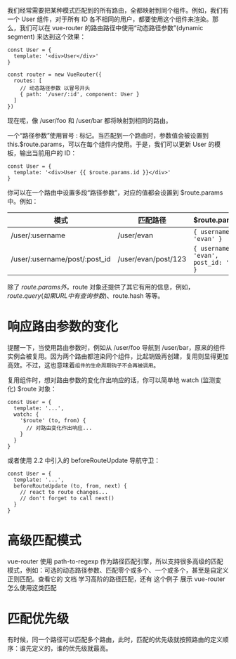 
我们经常需要把某种模式匹配到的所有路由，全都映射到同个组件。例如，我们有一个 User 组件，对于所有 ID 各不相同的用户，都要使用这个组件来渲染。那么，我们可以在 vue-router 的路由路径中使用“动态路径参数”(dynamic segment) 来达到这个效果：
```vue
const User = {
  template: '<div>User</div>'
}

const router = new VueRouter({
  routes: [
    // 动态路径参数 以冒号开头
    { path: '/user/:id', component: User }
  ]
})
```
现在呢，像 /user/foo 和 /user/bar 都将映射到相同的路由。

一个“路径参数”使用冒号 : 标记。当匹配到一个路由时，参数值会被设置到 this.$route.params，可以在每个组件内使用。于是，我们可以更新 User 的模板，输出当前用户的 ID：

```vue
const User = {
  template: '<div>User {{ $route.params.id }}</div>'
}
```
你可以在一个路由中设置多段“路径参数”，对应的值都会设置到 $route.params 中。例如：

模式 | 匹配路径 | $route.params
-- | -- | --
/user/:username | /user/evan | `{ username: 'evan' }`
/user/:username/post/:post_id | /user/evan/post/123 | `{ username: 'evan', post_id: '123' }`

除了 $route.params 外，$route 对象还提供了其它有用的信息，例如，$route.query (如果 URL 中有查询参数)、$route.hash 等等。

# 响应路由参数的变化

提醒一下，当使用路由参数时，例如从 /user/foo 导航到 /user/bar，原来的组件实例会被复用。因为两个路由都渲染同个组件，比起销毁再创建，复用则显得更加高效。不过，这也意味着`组件的生命周期钩子不会再被调用`。

复用组件时，想对路由参数的变化作出响应的话，你可以简单地 watch (监测变化) $route 对象：
```vue
const User = {
  template: '...',
  watch: {
    '$route' (to, from) {
      // 对路由变化作出响应...
    }
  }
}
```
或者使用 2.2 中引入的 beforeRouteUpdate 导航守卫：

```vue
const User = {
  template: '...',
  beforeRouteUpdate (to, from, next) {
    // react to route changes...
    // don't forget to call next()
  }
}
```

# 高级匹配模式

vue-router 使用 path-to-regexp 作为路径匹配引擎，所以支持很多高级的匹配模式，例如：可选的动态路径参数、匹配零个或多个、一个或多个，甚至是自定义正则匹配。查看它的 文档 学习高阶的路径匹配，还有 这个例子  展示 vue-router 怎么使用这类匹配

# 匹配优先级
有时候，同一个路径可以匹配多个路由，此时，匹配的优先级就按照路由的定义顺序：谁先定义的，谁的优先级就最高。






































































